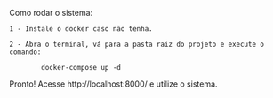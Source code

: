 Como rodar o sistema:

    1 - Instale o docker caso não tenha.

    2 - Abra o terminal, vá para a pasta raiz do projeto e execute o comando: 

            docker-compose up -d

Pronto! Acesse http://localhost:8000/ e utilize o sistema.
